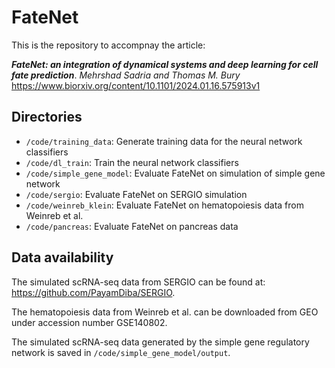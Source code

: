 # FateNet

This is the repository to accompnay the article:

***FateNet: an integration of dynamical systems and deep learning for cell fate prediction***. *Mehrshad Sadria and Thomas M. Bury* 
https://www.biorxiv.org/content/10.1101/2024.01.16.575913v1

## Directories

- ```/code/training_data```: Generate training data for the neural network classifiers
- ```/code/dl_train```: Train the neural network classifiers
- ```/code/simple_gene_model```: Evaluate FateNet on simulation of simple gene network
- ```/code/sergio```: Evaluate FateNet on SERGIO simulation
- ```/code/weinreb_klein```: Evaluate FateNet on hematopoiesis data from Weinreb et al.
- ```/code/pancreas```: Evaluate FateNet on pancreas data

## Data availability

The simulated scRNA-seq data from SERGIO can be found at: https://github.com/PayamDiba/SERGIO.

The hematopoiesis data from Weinreb et al. can be downloaded from GEO under accession number GSE140802.

The simulated scRNA-seq data generated by the simple gene regulatory network is saved in ```/code/simple_gene_model/output```.


